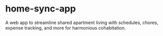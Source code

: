 # home-sync-app
A web app to streamline shared apartment living with schedules, chores, expense tracking, and more for harmonious cohabitation.
